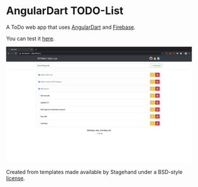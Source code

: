# AngularDart TODO-List

A ToDo web app that uses [AngularDart](https://webdev.dartlang.org/angular) and [Firebase](https://firebase.google.com).

You can test it [here](https://todo.rtfmn.ru).

![ToDo-List](todolist.png)

Created from templates made available by Stagehand under a BSD-style
[license](https://github.com/dart-lang/stagehand/blob/master/LICENSE).
